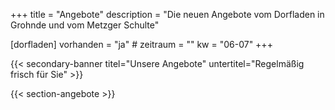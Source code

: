 +++
title       = "Angebote"
description = "Die neuen Angebote vom Dorfladen in Grohnde und vom Metzger Schulte"

[dorfladen]
    vorhanden  = "ja"
    # zeitraum   = ""
    kw         = "06-07"
+++

{{< secondary-banner titel="Unsere Angebote" untertitel="Regelmäßig frisch für Sie" >}}

{{< section-angebote >}}
